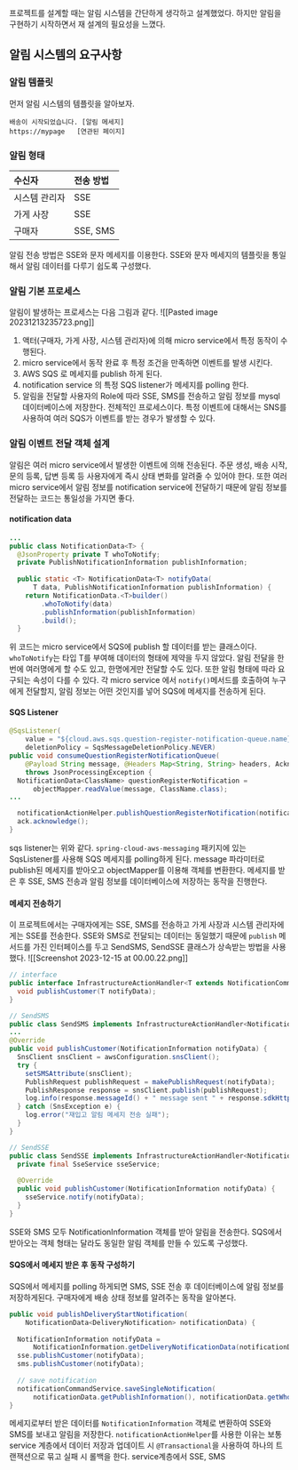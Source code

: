 프로젝트를 설계할 때는 알림 시스템을 간단하게 생각하고 설계했었다. 하지만 알림을 구현하기 시작하면서 재 설계의 필요성을 느꼈다. 
## 알림 시스템의 요구사항 
### 알림 템플릿
먼저 알림 시스템의 템플릿을 알아보자. 
```plain text
배송이 시작되었습니다. [알림 메세지]
https://mypage   [연관된 페이지]
```
### 알림 형태 
| 수신자 | 전송 방법 | 
|:--|:--|
|시스템 관리자 | SSE |
| 가게 사장 | SSE | 
| 구매자 | SSE, SMS | 
알림 전송 방법은 SSE와 문자 메세지를 이용한다. SSE와 문자 메세지의 템플릿을 통일해서 알림 데이터를 다루기 쉽도록 구성했다. 
### 알림 기본 프로세스 
알림이 발생하는 프로세스는 다음 그림과 같다.
![[Pasted image 20231213235723.png]]
1. 액터(구매자, 가게 사장, 시스템 관리자)에 의해 micro service에서 특정 동작이 수행된다. 
2. micro service에서 동작 완료 후 특정 조건을 만족하면 이벤트를 발생 시킨다.
3. AWS SQS 로 메세지를 publish 하게 된다. 
4. notification service 의 특정 SQS listener가 메세지를 polling 한다. 
5. 알림을 전달할 사용자의 Role에 따라 SSE, SMS를 전송하고 알림 정보를 mysql 데이터베이스에 저장한다. 
전체적인 프로세스이다. 특정 이벤트에 대해서는 SNS를 사용하여 여러 SQS가 이벤트를 받는 경우가 발생할 수 있다. 

### 알림 이벤트 전달 객체 설계 
알림은 여러 micro service에서 발생한 이벤트에 의해 전송된다. 주문 생성, 배송 시작, 문의 등록, 답변 등록 등 사용자에게 즉시 상태 변화를 알려줄 수 있어야 한다. 또한 여러 micro service에서 알림 정보를 notification service에 전달하기 때문에 알림 정보를 전달하는 코드는 통일성을 가지면 좋다. 
#### notification data
```java
...
public class NotificationData<T> {  
  @JsonProperty private T whoToNotify;  
  private PublishNotificationInformation publishInformation;  
  
  public static <T> NotificationData<T> notifyData(  
      T data, PublishNotificationInformation publishInformation) {  
    return NotificationData.<T>builder()  
        .whoToNotify(data)  
        .publishInformation(publishInformation)  
        .build();  
  }
```
위 코드는 micro service에서 SQS에 publish 할 데이터를 받는 클래스이다. `whoToNotify`는 타입 T를 부여해 데이터의 형태에 제약을 두지 않았다. 
알림 전달을 한번에 여러명에게 할 수도 있고, 한명에게만 전달할 수도 있다. 또한 알림 형태에 따라 요구되는 속성이 다를 수 있다. 
각 micro service 에서 `notify()`메서드를 호출하여 누구에게 전달할지, 알림 정보는 어떤 것인지를 넣어 SQS에 메세지를 전송하게 된다. 
#### SQS Listener
```java
@SqsListener(  
    value = "${cloud.aws.sqs.question-register-notification-queue.name}",  
    deletionPolicy = SqsMessageDeletionPolicy.NEVER)  
public void consumeQuestionRegisterNotificationQueue(  
    @Payload String message, @Headers Map<String, String> headers, Acknowledgment ack)  
    throws JsonProcessingException {  
  NotificationData<ClassName> questionRegisterNotification =  
      objectMapper.readValue(message, ClassName.class);
...  

  notificationActionHelper.publishQuestionRegisterNotification(notification);  
  ack.acknowledge();  
}
```
sqs listener는 위와 같다. `spring-cloud-aws-messaging` 패키지에 있는 SqsListener를 사용해 SQS 메세지를 polling하게 된다. message 파라미터로 publish된 메세지를 받아오고 objectMapper를 이용해 객체를 변환한다. 
메세지를 받은 후 SSE, SMS 전송과 알림 정보를 데이터베이스에 저장하는 동작을 진행한다. 
#### 메세지 전송하기 
이 프로젝트에서는 구매자에게는 SSE, SMS를 전송하고 가게 사장과 시스템 관리자에게는 SSE를 전송한다. SSE와 SMS로 전달되는 데이터는 동일했기 때문에 `publish` 메서드를 가진 인터페이스를 두고 SendSMS, SendSSE 클래스가 상속받는 방법을 사용했다. 
![[Screenshot 2023-12-15 at 00.00.22.png]]
```java
// interface
public interface InfrastructureActionHandler<T extends NotificationCommand.NotificationInformation> {  
  void publishCustomer(T notifyData);  
}
```
```java
// SendSMS
public class SendSMS implements InfrastructureActionHandler<NotificationInformation> {
...
@Override  
public void publishCustomer(NotificationInformation notifyData) {  
  SnsClient snsClient = awsConfiguration.snsClient();  
  try {  
    setSMSAttribute(snsClient);  
    PublishRequest publishRequest = makePublishRequest(notifyData);  
    PublishResponse response = snsClient.publish(publishRequest);  
    log.info(response.messageId() + " message sent " + response.sdkHttpResponse().statusCode());  
  } catch (SnsException e) {  
    log.error("재입고 알림 메세지 전송 실패");  
  }  
}
```
```java
// SendSSE
public class SendSSE implements InfrastructureActionHandler<NotificationInformation> {  
  private final SseService sseService;  
  
  @Override  
  public void publishCustomer(NotificationInformation notifyData) {  
    sseService.notify(notifyData);  
  }  
}
```
SSE와 SMS 모두 NotificationInformation 객체를 받아 알림을 전송한다. SQS에서 받아오는 객체 형태는 달라도 동일한 알림 객체를 만들 수 있도록 구성했다. 
#### SQS에서 메세지 받은 후 동작 구성하기 
SQS에서 메세지를 polling 하게되면 SMS, SSE 전송 후 데이터베이스에 알림 정보를 저장하게된다. 구매자에게 배송 상태 정보를 알려주는 동작을 알아본다. 
```java
public void publishDeliveryStartNotification(  
    NotificationData<DeliveryNotification> notificationData) {  
  
  NotificationInformation notifyData =  
      NotificationInformation.getDeliveryNotificationData(notificationData);  
  sse.publishCustomer(notifyData);  
  sms.publishCustomer(notifyData);  
  
  // save notification  
  notificationCommandService.saveSingleNotification(  
      notificationData.getPublishInformation(), notificationData.getWhoToNotify().getUserId());  
}
```
메세지로부터 받은 데이터를 `NotificationInformation` 객체로 변환하여 SSE와 SMS를 보내고 알림을 저장한다. `notificationActionHelper`를 사용한 이유는 보통 service 계층에서 데이터 저장과 업데이트 시 `@Transactional`을 사용하여 하나의 트랜잭션으로 묶고 실패 시 롤백을 한다. 
service계층에서 SSE, SMS